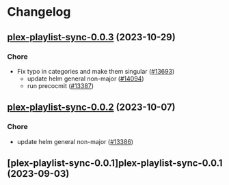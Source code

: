 # Changelog



## [plex-playlist-sync-0.0.3](https://github.com/truecharts/charts/compare/plex-playlist-sync-0.0.2...plex-playlist-sync-0.0.3) (2023-10-29)

### Chore

- Fix typo in categories and make them singular ([#13693](https://github.com/truecharts/charts/issues/13693))
  - update helm general non-major ([#14094](https://github.com/truecharts/charts/issues/14094))
  - run precocmit ([#13387](https://github.com/truecharts/charts/issues/13387))
  
  


## [plex-playlist-sync-0.0.2](https://github.com/truecharts/charts/compare/plex-playlist-sync-0.0.1...plex-playlist-sync-0.0.2) (2023-10-07)

### Chore

- update helm general non-major ([#13386](https://github.com/truecharts/charts/issues/13386))
  
  


## [plex-playlist-sync-0.0.1]plex-playlist-sync-0.0.1 (2023-09-03)

